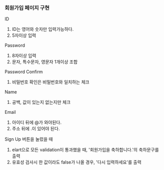 ### 회원가입 페이지 구현

ID
  1. ID는 영어와 숫자만 입력가능하다.
  2. 5자이상 입력
  
Password
  1. 8자이상 입력
  2. 문자, 특수문자, 영문자 1개이상 조합
  
Password Confirm
  1. 비밀번호 확인은 비밀번호와 일치하는 체크
  
Name
  1. 공백, 값이 있는지 없는지만 체크
  
Email
  1. 아이디 뒤에 @가 와야된다.
  2. 주소 뒤에 .이 있어야 된다.
  
Sign Up 버튼을 눌렀을 때 
  1. elart으로 모든 validation이 통과했을 때, '회원가입을 축하합니다.'의 축하문구를 출력
  2. 유효성 검사시 한 값이라도 false가 나올 경우, '다시 입력하세요'를 출력
